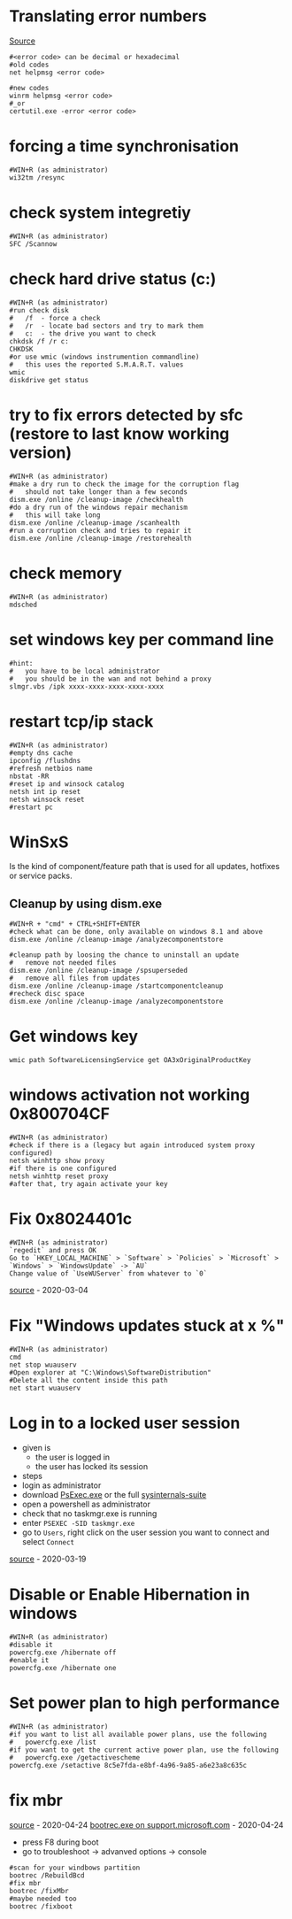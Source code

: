 # Translating error numbers

[Source](https://www.windowspro.de/tool/fehlermeldungen-windows-10-auswerten-microsoft-error-lookup-tool)

```
#<error code> can be decimal or hexadecimal
#old codes
net helpmsg <error code>

#new codes
winrm helpmsg <error code>
#_or
certutil.exe -error <error code>
```

# forcing a time synchronisation

```
#WIN+R (as administrator)
wi32tm /resync
```

# check system integretiy

```
#WIN+R (as administrator)
SFC /Scannow
```

# check hard drive status (c:)

```
#WIN+R (as administrator)
#run check disk
#   /f  - force a check
#   /r  - locate bad sectors and try to mark them
#   c:  - the drive you want to check
chkdsk /f /r c:
CHKDSK
#or use wmic (windows instrumention commandline)
#   this uses the reported S.M.A.R.T. values
wmic
diskdrive get status
```

# try to fix errors detected by sfc (restore to last know working version)

```
#WIN+R (as administrator)
#make a dry run to check the image for the corruption flag
#   should not take longer than a few seconds
dism.exe /online /cleanup-image /checkhealth
#do a dry run of the windows repair mechanism
#   this will take long
dism.exe /online /cleanup-image /scanhealth
#run a corruption check and tries to repair it
dism.exe /online /cleanup-image /restorehealth
```

# check memory

```
#WIN+R (as administrator)
mdsched
```

# set windows key per command line

```
#hint:
#   you have to be local administrator
#   you should be in the wan and not behind a proxy
slmgr.vbs /ipk xxxx-xxxx-xxxx-xxxx-xxxx
```

# restart tcp/ip stack

```
#WIN+R (as administrator)
#empty dns cache
ipconfig /flushdns
#refresh netbios name
nbstat -RR
#reset ip and winsock catalog
netsh int ip reset
netsh winsock reset
#restart pc
```

# WinSxS

Is the kind of component/feature path that is used for all updates, hotfixes or service packs.

## Cleanup by using dism.exe

```
#WIN+R + "cmd" + CTRL+SHIFT+ENTER
#check what can be done, only available on windows 8.1 and above
dism.exe /online /cleanup-image /analyzecomponentstore

#cleanup path by loosing the chance to uninstall an update
#   remove not needed files
dism.exe /online /cleanup-image /spsuperseded
#   remove all files from updates
dism.exe /online /cleanup-image /startcomponentcleanup
#recheck disc space
dism.exe /online /cleanup-image /analyzecomponentstore
```

# Get windows key

```
wmic path SoftwareLicensingService get OA3xOriginalProductKey
```

# windows activation not working 0x800704CF

```
#WIN+R (as administrator)
#check if there is a (legacy but again introduced system proxy configured)
netsh winhttp show proxy
#if there is one configured
netsh winhttp reset proxy
#after that, try again activate your key
```

# Fix 0x8024401c

```
#WIN+R (as administrator)
`regedit` and press OK
Go to `HKEY_LOCAL_MACHINE` > `Software` > `Policies` > `Microsoft` > `Windows` > `WindowsUpdate` -> `AU`
Change value of `UseWUServer` from whatever to `0`
```

[source](https://www.drivereasy.com/knowledge/windows-update-error-0x8024401c-fixed/) - 2020-03-04

# Fix "Windows updates stuck at x %"

```
#WIN+R (as administrator)
cmd
net stop wuauserv
#Open explorer at "C:\Windows\SoftwareDistribution"
#Delete all the content inside this path
net start wuauserv
```

# Log in to a locked user session

* given is
    * the user is logged in
    * the user has locked its session
* steps
* login as administrator
* download [PsExec.exe](https://docs.microsoft.com/en-us/sysinternals/downloads/psexec) or the full [sysinternals-suite](https://live.sysinternals.com/)
* open a powershell as administrator
* check that no taskmgr.exe is running
* enter `PSEXEC -SID taskmgr.exe`
* go to `Users`, right click on the user session you want to connect and select `Connect`

[source](https://www.windowspro.de/sami-laiho/gesperrten-windows-desktop-eines-users-zugreifen-ohne-passwort-zu-kennen) - 2020-03-19

# Disable or Enable Hibernation in windows

```
#WIN+R (as administrator)
#disable it
powercfg.exe /hibernate off
#enable it
powercfg.exe /hibernate one
```

# Set power plan to high performance

```
#WIN+R (as administrator)
#if you want to list all available power plans, use the following
#   powercfg.exe /list
#if you want to get the current active power plan, use the following
#   powercfg.exe /getactivescheme
powercfg.exe /setactive 8c5e7fda-e8bf-4a96-9a85-a6e23a8c635c
```

# fix mbr

[source](https://www.thewindowsclub.com/repair-master-boot-record-mbr-windows) - 2020-04-24
[bootrec.exe on support.microsoft.com](https://support.microsoft.com/en-us/help/927392/use-bootrec-exe-in-the-windows-re-to-troubleshoot-startup-issues) - 2020-04-24

* press F8 during boot
* go to troubleshoot -> advanved options -> console

```
#scan for your windbows partition
bootrec /RebuildBcd
#fix mbr
bootrec /fixMbr
#maybe needed too
bootrec /fixboot
```
